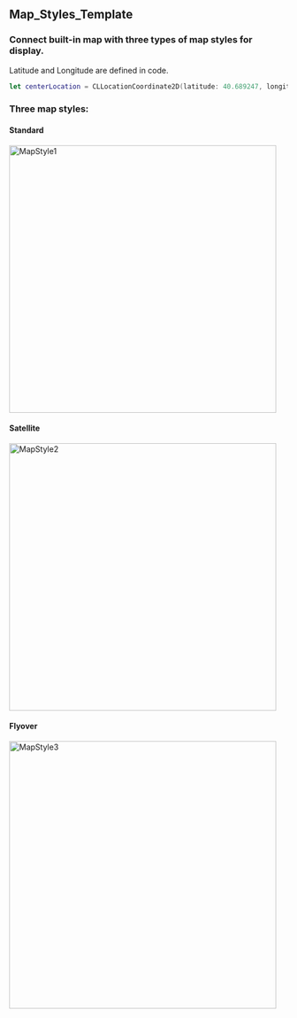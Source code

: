 ## Map_Styles_Template
### Connect built-in map with three types of map styles for display.

Latitude and Longitude are defined in code. 

```Swift
let centerLocation = CLLocationCoordinate2D(latitude: 40.689247, longitude: -74.044502)
```
### Three map styles:

#### Standard

<img width="483" alt="MapStyle1" src="https://github.com/Weiwei-iOS-Mobile-Development-Learning/Map_Styles_Template/assets/72897104/a7d41823-584c-4fc9-8f25-73dc7b6a2b41">

#### Satellite

<img width="483" alt="MapStyle2" src="https://github.com/Weiwei-iOS-Mobile-Development-Learning/Map_Styles_Template/assets/72897104/a7f1dc93-6999-4635-ba5e-db023b5e9241">

#### Flyover

<img width="483" alt="MapStyle3" src="https://github.com/Weiwei-iOS-Mobile-Development-Learning/Map_Styles_Template/assets/72897104/08787f8f-58bc-473e-abfb-3c45b05becdf">
